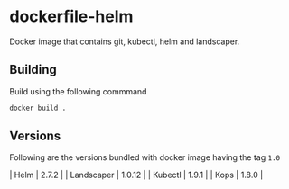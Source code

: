 # dockerfile-helm

Docker image that contains git, kubectl, helm and landscaper.

## Building

Build using the following commmand

```bash
docker build .
```

## Versions

Following are the versions bundled with docker image having the tag `1.0`

| Helm       | 2.7.2  |
| Landscaper | 1.0.12 |
| Kubectl    | 1.9.1  |
| Kops       | 1.8.0  |